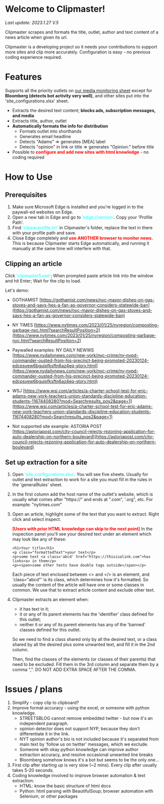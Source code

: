 # Welcome to Clipmaster!
<i>Last update: 2023.1.27 V.5</i>

Clipmaster scrapes and formats the title, outlet, author and text content of a news article when given its url. 

Clipmaster is a developing project so it needs your contributions to support more sites and clip more accurately. Configuration is easy - no previous coding experience required.

# Features
Supports all the priority outlets on [our media monitoring sheet](https://docs.google.com/spreadsheets/d/18mKdQzu_WDidZIYGT-Ga2HxpudCyLBTFIYQvnVMYt8E/edit#gid=0) except for <b>Bloomberg (detects bot activity very well)</b>, and other sites put into the 'site_configurations.xlsx' sheet.

* Extracts the desired text content; <b>blocks ads, subscription messages, and media</b>
* Extracts title, author, outlet
* <b>Automatically formats the info for distribution</b>
  * Formats outlet into shorthands
  * Generates email headline
  * Detects "Adams" => generates [MEA] label
  * Detects "opinion" in link or title => generates "Opinion:" before title
* Possible to <b style="color:red">configure and add new sites with html knowledge</b> - no coding required

# How to Use

## Prerequisites

1. Make sure Microsoft Edge is installed and you're logged in to the paywall-ed websites on Edge.
2. Open a new tab in Edge and go to <span style="color:cyan">'edge://version'</span>. Copy your 'Profile Path'. 
3. Find <span style="color:cyan">'clipperprofile.txt'</span> in Clipmaster's folder, replace the text in there with your profile path and save.
4. Close Edge completely and <b style="color:red">use ANOTHER browser to monitor news.</b> This is because Clipmaster starts Edge automatically, and running it manually at the same time will interfere with that.

## Clipping an article

Click <span style="color:cyan">'clipmaster5.exe'</span>; When prompted paste article link into the window and hit Enter; Wait for the clip to load.

Let's demo:

* GOTHAMIST [https://gothamist.com/news/nyc-mayor-dishes-on-gas-stoves-and-says-hes-a-fan-as-governor-considers-statewide-ban](https://gothamist.com/news/nyc-mayor-dishes-on-gas-stoves-and-says-hes-a-fan-as-governor-considers-statewide-ban)

* NY TIMES [https://www.nytimes.com/2023/01/25/nyregion/composting-garbage-nyc.html?searchResultPosition=2](https://www.nytimes.com/2023/01/25/nyregion/composting-garbage-nyc.html?searchResultPosition=2)

* Paywalled examples: NY DAILY NEWWS [https://www.nydailynews.com/new-york/nyc-crime/ny-nypd-commander-ousted-from-his-precinct-being-promoted-20230124-edcpsyew6bgujpfksftn6az4eq-story.html](https://www.nydailynews.com/new-york/nyc-crime/ny-nypd-commander-ousted-from-his-precinct-being-promoted-20230124-edcpsyew6bgujpfksftn6az4eq-story.html)

* WSJ [https://www.wsj.com/articles/a-charter-school-test-for-eric-adams-new-york-teachers-union-standards-discipline-education-students-11674408280?mod=Searchresults_pos2&page=1](https://www.wsj.com/articles/a-charter-school-test-for-eric-adams-new-york-teachers-union-standards-discipline-education-students-11674408280?mod=Searchresults_pos2&page=1)

* Not supported site example: ASTORIA POST [https://astoriapost.com/city-council-rejects-rezoning-application-for-auto-dealership-on-northern-boulevard](https://astoriapost.com/city-council-rejects-rezoning-application-for-auto-dealership-on-northern-boulevard)

## Set up extraction for a site

1. Open <span style="color:cyan">'site_configurations.xlsx'</span>. You will see five sheets. Usually for outlet and text extraction to work for a site you must fill in the rules in the 'generalRules' sheet.
2. In the first column add the host name of the outlet's website, which is usually what comes after "https://" and ends at ".com", '.org", etc. For example: "nytimes.com"
3. Open an article, highlight some of the text that you want to extract. Right click and select inspect. 
   
    <b style="color:red">[Users with prior HTML knowledge can skip to the next point]</b> In the inspection panel you'll see your desired text under an element which may look like any of these:

    ````
    <h1>Your title</h1>
    <p class="formattedText">your text</p>
    <p>some text <a class='abcd' href="https://thisisalink.com">has links<a> in them</p>
    <p><span>some other texts have double tags outside</span></p>
    ````

    Each piece of text enclosed between <> and </> is an element, and 'class="abcd"' is its class, which determines how it's formatted. So usually the content of the article will have one or some classes in common. We use that to extract article content and exclude other text.

4. Clipmaster extracts an element when: 
   * it has text in it;
   * it or any of its parent elements has the 'identifier' class defined for this outlet;
   * neither it or any of its parent elements has any of the 'banned' classes defined for this outlet.
   
   So we need to find a class shared only by all the desired text, or a class shared by all the desired plus some unwanted text, and fill it in the 2nd column. 

    Then, find the classes of the elements (or classes of their parents) that need to be excluded. Fill them in the 3rd column and separate them by a comma ",". DO NOT ADD EXTRA SPACE AFTER THE COMMA.

# Issues / plans
    
1. Simplify - copy clip to clipboard?
2. Improve format accuracy - using the excel, or someone with python knowledge.
   * STREETSBLOG cannot remove embedded twitter - but now it's an independent paragraph.
   * opinion detector does not support NYP, because they don't differentiate it in the link.
   * NYT opinion author's bio is not included because it's separated from main text by 'follow us on twitter' messages, which we exclude.
   * Someone with okay python knowledge can improve author extraction accuracy, and resolve occasional unwanted line breaks
   * Bloomberg somehow knows it's a bot but seems to be the only one...
3. First clip after starting up is very slow (~2 mins). Every clip after usually takes 5-20 seconds.
4. Coding knowledge involved to improve browser automation & text extraction:
   * HTML: know the basic structure of html docs
   * Python: html parsing with BeautifulSoup; browser automation with Selenium, or other packages
